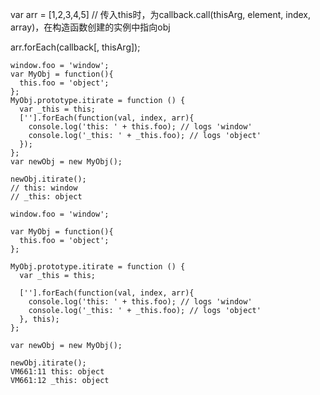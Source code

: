 var arr = [1,2,3,4,5]
// 传入this时，为callback.call(thisArg, element, index, array)，在构造函数创建的实例中指向obj
<!-- passed value if in strict mode, global object if in non-strict mode -->
arr.forEach(callback[, thisArg]); 
```
window.foo = 'window';
var MyObj = function(){
  this.foo = 'object';
};
MyObj.prototype.itirate = function () {
  var _this = this;
  [''].forEach(function(val, index, arr){
    console.log('this: ' + this.foo); // logs 'window'
    console.log('_this: ' + _this.foo); // logs 'object'
  });
};
var newObj = new MyObj();

newObj.itirate();
// this: window
// _this: object
```
```
window.foo = 'window';

var MyObj = function(){
  this.foo = 'object';
};

MyObj.prototype.itirate = function () {
  var _this = this;

  [''].forEach(function(val, index, arr){
    console.log('this: ' + this.foo); // logs 'window'
    console.log('_this: ' + _this.foo); // logs 'object'
  }, this);
};

var newObj = new MyObj();

newObj.itirate();
VM661:11 this: object
VM661:12 _this: object
```

